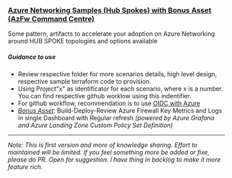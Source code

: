 ### <u> Azure Networking Samples (Hub Spokes) with Bonus Asset (AzFw Command Centre) </u>
Some pattern, artifacts to accelerate your adoption on Azure Networking around HUB SPOKE topologies and options available

##### Guidance to use
- Review respective folder for more scenarios details, high level design, respective sample terraform code to provision.
- Using Project"x" as identificator for each scenario, where x is a number. You can find respective github worklow using this indentifier.
- For github workflow, recommendation is to use [OIDC with Azure](https://docs.github.com/en/actions/deployment/security-hardening-your-deployments/configuring-openid-connect-in-azure)
- <u>*Bonus Asset*</u>: Build-Deploy-Review Azure Firewall Key Metrics and Logs in single Dashboard with Regular refresh *(powered by Azure Grafana and Azure Landing Zone Custom Policy Set Definition)*
----

*Note: This is first version and more of knowledge sharing. Effort to maintained will be limited. If you feel something more be added or fixe, please do PR. Open for suggestion. I have thing in backlog to make it more feature rich.*
